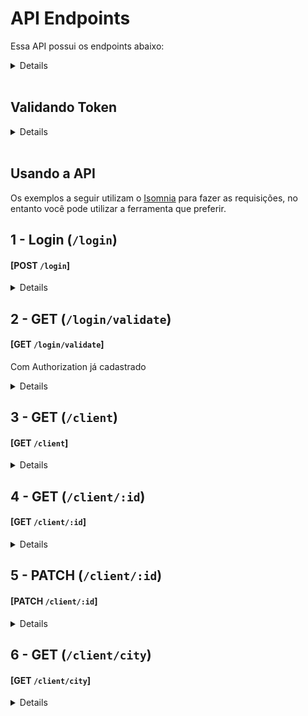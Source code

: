 # API Endpoints
Essa API possui os endpoints abaixo:

<details>

|  | Método | Descrição |
|---|---|---|
| 01 | `POST - http://localhost:3001/login` | Efetua o login do cliente, faz a verificação no banco de dados e retorna o token do cliente. |
| 02 | `GET - http://localhost:3001/login/validate` | Retorna o id do cliente que fez o login  |
| 03 | `GET - http://localhost:3001/client` | Busca todos os clientes  |
| 04 | `GET - http://localhost:3001/client/city` | Busca todos os cliente por cidade. |
| 07 | `GET - http://localhost:3001/client/city` | Busca um pedido específico. |
| 08 | `PATCH - http://localhost:3001/client/:id` | Atualiza os dados do cliente. |


</details>

<br/>

## Validando Token

<details>

- Se o token for inexistente o resultado retornado deverá ser conforme exibido abaixo, com um status http `401`:

            {
              "message": "Token not found"
            }

 - Se o token for inválido o resultado retornado deverá ser conforme exibido abaixo, com um status http `401`:

            {
              "message": "Token must be a valid token"
            }

</details>

<br/>

## Usando a API
Os exemplos a seguir utilizam o [Isomnia](https://insomnia.rest/) para fazer as requisições, no entanto você pode utilizar a ferramenta que preferir.

## 1 - Login (`/login`)
#### [POST `/login`]

<details>

+ Request (application/json)
+ Body

    {
	    "name": "Craig",
	    "email": "cmccoy2@bluehost.com"
    }

+ Response 201 Created (application/json)

    {
      "token": "eyJhbGciOiJIUzI1NiIsInR5cCI6IkpXVCJ9.     eyJuYW1lIjoiQ3JhaWciLCJlbWFpbCI6ImNtY2NveTJAYmx1ZWhvc3QuY29tIiwiaWF0IjoxNjY3ODc4NTc2LCJleHAiOjE2Njg0ODMzNzZ9.adSWyEjZ04QmFzvCBAX13S4qm55GAhjmthwhNlO9w6g"
    }

</details>

## 2 - GET (`/login/validate`)
#### [GET `/login/validate`]

Com Authorization já cadastrado

<details>

    {
	    "name": "Craig",
	    "email": "cmccoy2@bluehost.com"
    }

+ Response 200 OK (application/json)

    {
      "id": 3
    }

</details>

## 3 - GET (`/client`)
#### [GET `/client`]

<details>

  + Response 200 OK (application/json)

    [
      {
        "id": 1,
        "first_name": "Laura",
        "last_name": "Richards",
        "email": "lrichards0@reverbnation.com",
        "gender": "Female",
        "company_id": 1,
        "city_id": 1,
        "title_id": 1,
        "company": {
          "name": "Meezzy"
        },
        "city": {
          "name": "Warner, NH"
        },
        "office": {
          "name": "Biostatistician III"
        }
      },
      {
        "id": 2,
        "first_name": "Margaret",
        "last_name": "Mendoza",
        "email": "mmendoza1@sina.com.cn",
        "gender": "Female",
        "company_id": 4,
        "city_id": 3,
        "title_id": 2,
        "company": {
          "name": "Bubblemix"
        },
        "city": {
          "name": "Lyon, WV"
        },
        "office": {
          "name": "VP Marketing"
        }
      },
      {
        "id": 3,
        "first_name": "Craig",
        "last_name": "Mccoy",
        "email": "cmccoy2@bluehost.com",
        "gender": "Male",
        "company_id": 4,
        "city_id": 3,
        "title_id": 3,
        "company": {
          "name": "Bubblemix"
        },
        "city": {
          "name": "Lyon, WV"
        },
        "office": {
          "name": "Senior Sales Associate"
        }
      },
      {
        "id": 4,
        "first_name": "James",
        "last_name": "Moore",
        "email": "jmoore3@apache.org",
        "gender": "Male",
        "company_id": 4,
        "city_id": 4,
        "title_id": 4,
        "company": {
          "name": "Bubblemix"
        },
        "city": {
          "name": "Willow Run, IL"
        },
        "office": {
          "name": "Physical Therapy Assistant"
        }
      },
      ...
    ]

</details>

## 4 - GET (`/client/:id`)
#### [GET `/client/:id`]


<details>

+ Response 200 OK (application/json)

    {
      "id": 3,
      "first_name": "Craig",
      "last_name": "Mccoy",
      "email": "cmccoy2@bluehost.com",
      "gender": "Male",
      "company_id": 4,
      "city_id": 3,
      "title_id": 3,
      "company": {
        "name": "Bubblemix"
      },
      "city": {
        "name": "Lyon, WV"
      },
      "office": {
        "name": "Senior Sales Associate"
      }
    }

</details>

## 5 - PATCH (`/client/:id`)
#### [PATCH `/client/:id`]


<details>

+ Request (application/json)
+ Body

    {
      "email": "poa@dmdm.com.cn",
      "gender": "Masculino",
      "companyId": 2,
      "cityId": 2,
      "titleId": 3
    }

+ Response 200 OK (application/json)

    "Updated"

</details>

## 6 - GET (`/client/city`)
#### [GET `/client/city`]


<details>
  + Request (application/json)
  + Body

    {
      "name": "East Natchitoches, PA"
    }


+ Response 200 OK (application/json)

    [
      {
        "id": 2,
        "first_name": "Margaret",
        "last_name": "Mendoza",
        "email": "poa@dmdm.com.cn",
        "gender": "Masculino",
        "company_id": 2,
        "city_id": 2,
        "title_id": 3,
        "company": {
          "name": "Skipfire"
        },
        "city": {
          "id": 2,
          "name": "East Natchitoches, PA"
        },
        "office": {
          "name": "Senior Sales Associate"
        }
      },
      {
        "id": 3,
        "first_name": "Craig",
        "last_name": "Mccoy",
        "email": "poa@dmdm.com.cn",
        "gender": "Masculino",
        "company_id": 2,
        "city_id": 2,
        "title_id": 3,
        "company": {
          "name": "Skipfire"
        },
        "city": {
          "id": 2,
          "name": "East Natchitoches, PA"
        },
        "office": {
          "name": "Senior Sales Associate"
        }
      }
    ]

</details>

</details>
